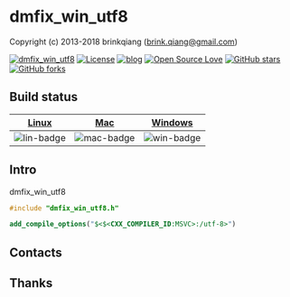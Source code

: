 # dmfix_win_utf8

Copyright (c) 2013-2018 brinkqiang (brink.qiang@gmail.com)

[![dmfix_win_utf8](https://img.shields.io/badge/brinkqiang-dmfix_win_utf8-blue.svg?style=flat-square)](https://github.com/brinkqiang/dmfix_win_utf8)
[![License](https://img.shields.io/badge/license-MIT-brightgreen.svg)](https://github.com/brinkqiang/dmfix_win_utf8/blob/master/LICENSE)
[![blog](https://img.shields.io/badge/Author-Blog-7AD6FD.svg)](https://brinkqiang.github.io/)
[![Open Source Love](https://badges.frapsoft.com/os/v3/open-source.png)](https://github.com/brinkqiang)
[![GitHub stars](https://img.shields.io/github/stars/brinkqiang/dmfix_win_utf8.svg?label=Stars)](https://github.com/brinkqiang/dmfix_win_utf8) 
[![GitHub forks](https://img.shields.io/github/forks/brinkqiang/dmfix_win_utf8.svg?label=Fork)](https://github.com/brinkqiang/dmfix_win_utf8)

## Build status
| [Linux][lin-link] | [Mac][mac-link] | [Windows][win-link] |
| :---------------: | :----------------: | :-----------------: |
| ![lin-badge]      | ![mac-badge]       | ![win-badge]        |

[lin-badge]: https://github.com/brinkqiang/dmfix_win_utf8/workflows/linux/badge.svg "linux build status"
[lin-link]:  https://github.com/brinkqiang/dmfix_win_utf8/actions/workflows/linux.yml "linux build status"
[mac-badge]: https://github.com/brinkqiang/dmfix_win_utf8/workflows/mac/badge.svg "mac build status"
[mac-link]:  https://github.com/brinkqiang/dmfix_win_utf8/actions/workflows/mac.yml "mac build status"
[win-badge]: https://github.com/brinkqiang/dmfix_win_utf8/workflows/win/badge.svg "win build status"
[win-link]:  https://github.com/brinkqiang/dmfix_win_utf8/actions/workflows/win.yml "win build status"

## Intro
dmfix_win_utf8
```cpp
#include "dmfix_win_utf8.h"
```

```cmake
add_compile_options("$<$<CXX_COMPILER_ID:MSVC>:/utf-8>")
```

## Contacts

## Thanks
